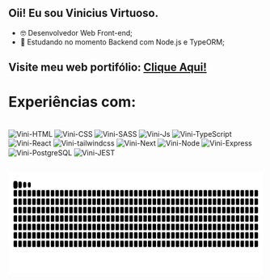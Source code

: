 ## Oii! Eu sou Vinicius Virtuoso.



- 🤓 Desenvolvedor Web Front-end;
- 🌱 Estudando no momento Backend com Node.js e TypeORM;

## Visite meu web portifólio: [Clique Aqui!](https://viniciusvirtuoso.vercel.app)
    
 
 # Experiências com:
 <div style="display: inline_block"><br>
  <img align="center" title="HTML5" alt="Vini-HTML" height="50" width="60" src="https://cdn.jsdelivr.net/gh/devicons/devicon/icons/html5/html5-original.svg">
  
  <img align="center" title="CSS 3" alt="Vini-CSS" height="50" width="60" src="https://cdn.jsdelivr.net/gh/devicons/devicon/icons/css3/css3-original.svg">
      
  <img align="center" title="SASS" alt="Vini-SASS" height="50" width="60" src="https://cdn.jsdelivr.net/gh/devicons/devicon/icons/sass/sass-original.svg">
  
  <img align="center" title="JavaScript" alt="Vini-Js" height="50" width="60" src="https://cdn.jsdelivr.net/gh/devicons/devicon/icons/javascript/javascript-original.svg">
  
  <img align="center" title="TypeScript" alt="Vini-TypeScript" height="50" width="60" src="https://cdn.jsdelivr.net/gh/devicons/devicon/icons/typescript/typescript-original.svg">
  
  <img align="center" title="Ract JS" alt="Vini-React" height="50" width="60" src="https://cdn.jsdelivr.net/gh/devicons/devicon/icons/react/react-original-wordmark.svg">
      
  <img align="center" title="tailwindcss" alt="Vini-tailwindcss" height="50" width="60" src="https://cdn.jsdelivr.net/gh/devicons/devicon/icons/tailwindcss/tailwindcss-plain.svg">
  
  <img align="center" title="Next JS" alt="Vini-Next" height="50" width="60" src="https://cdn.jsdelivr.net/gh/devicons/devicon/icons/nextjs/nextjs-original.svg">
      
  <img align="center" title="Node JS" alt="Vini-Node" height="50" width="60" src="https://cdn.jsdelivr.net/gh/devicons/devicon/icons/nodejs/nodejs-original.svg">
      
  <img align="center" title="Express JS" alt="Vini-Express" height="50" width="60" src="https://cdn.jsdelivr.net/gh/devicons/devicon/icons/express/express-original.svg">
      
  <img align="center" title="PostgreSQL" alt="Vini-PostgreSQL" height="50" width="60" src="https://cdn.jsdelivr.net/gh/devicons/devicon/icons/postgresql/postgresql-original.svg">
   
  <img align="center" title="JEST" alt="Vini-JEST" height="50" width="60" src="https://cdn.jsdelivr.net/gh/devicons/devicon/icons/jest/jest-plain.svg">
      
</div>



 ##
 
<div style="display: inline_block">
   <img height="200" width="100%" src="https://github.com/vinicius-virtuoso/vinicius-virtuoso/blob/output/github-contribution-grid-snake.svg">
</div>
